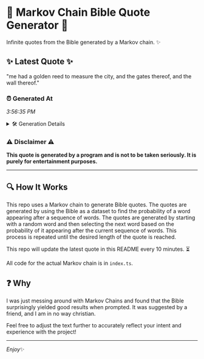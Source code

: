 # 📖 Markov Chain Bible Quote Generator 📖

Infinite quotes from the Bible generated by a Markov chain. ✨

## ✨ Latest Quote ✨
"me had a golden reed to measure the city, and the gates thereof, and the wall thereof."

### ⏰ Generated At
*3:56:35 PM*

<details>
    <summary>🛠️ Generation Details</summary>
    <p>
        <strong>🌱 Seed:</strong> me<br>
        <strong>🔄 Iterations:</strong> 16<br>
        <strong>📜 Context History:</strong><br>[ me ]: had<br>[ me, had ]: a<br>[ me, had, a ]: golden<br>[ me, had, a, golden ]: reed<br>[ me, had, a, golden, reed ]: to<br>[ me, had, a, golden, reed, to ]: measure<br>[ had, a, golden, reed, to, measure ]: the<br>[ a, golden, reed, to, measure, the ]: city,<br>[ golden, reed, to, measure, the, city, ]: and<br>[ reed, to, measure, the, city,, and ]: the<br>[ to, measure, the, city,, and, the ]: gates<br>[ measure, the, city,, and, the, gates ]: thereof,<br>[ the, city,, and, the, gates, thereof, ]: and<br>[ city,, and, the, gates, thereof,, and ]: the<br>[ and, the, gates, thereof,, and, the ]: wall<br>[ the, gates, thereof,, and, the, wall ]: thereof.<br>
    </p>
</details>

### ⚠️ Disclaimer ⚠️
**This quote is generated by a program and is not to be taken seriously. It is purely for entertainment purposes.**

---

## 🔍 How It Works

This repo uses a Markov chain to generate Bible quotes. The quotes are generated by using the Bible as a dataset to find the probability of a word appearing after a sequence of words. The quotes are generated by starting with a random word and then selecting the next word based on the probability of it appearing after the current sequence of words. This process is repeated until the desired length of the quote is reached.

This repo will update the latest quote in this README every 10 minutes. ⏳

All code for the actual Markov chain is in `index.ts`.

## ❓ Why

I was just messing around with Markov Chains and found that the Bible surprisingly yielded good results when prompted. 
It was suggested by a friend, and I am in no way christian.

Feel free to adjust the text further to accurately reflect your intent and experience with the project!

---

*Enjoy*✨
